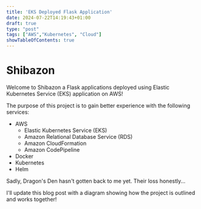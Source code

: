 ```yaml
---
title: 'EKS Deployed Flask Application'
date: 2024-07-22T14:19:43+01:00
draft: true
type: "post"
tags: ["AWS","Kubernetes", "Cloud"]
showTableOfContents: true
---
```


# Shibazon

Welcome to Shibazon a Flask applications deployed using Elastic Kubernetes Service (EKS) application on AWS!

The purpose of this project is to gain better experience with the following services:
- AWS
	- Elastic Kubernetes Service (EKS)
	- Amazon Relational Database Service (RDS)
	- Amazon CloudFormation
	- Amazon CodePipeline
- Docker
- Kubernetes
- Helm

Sadly, Dragon's Den hasn't gotten back to me yet. Their loss honestly...

I'll update this blog post with a diagram showing how the project is outlined and works together!